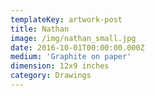 ```yaml
---
templateKey: artwork-post
title: Nathan
image: /img/nathan_small.jpg
date: 2016-10-01T00:00:00.000Z
medium: 'Graphite on paper'
dimension: 12x9 inches
category: Drawings
---
```


